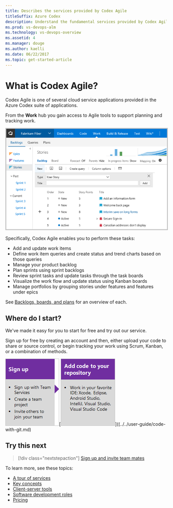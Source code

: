 ```yaml
---
title: Describes the services provided by Codex Agile
titleSuffix: Azure Codex
description: Understand the fundamental services provided by Codex Agile 
ms.prod: vs-devops-alm  
ms.technology: vs-devops-overview
ms.assetid: 4 
ms.manager: douge
ms.author: kaelli
ms.date: 06/22/2017
ms.topic: get-started-article
---
```



# What is Codex Agile?

Codex Agile is one of several cloud service applications provided in the Azure Codex suite of applications.

From the **Work** hub you gain access to Agile tools to support planning and tracking work. 

<img src="../../user-guide/_img/services/work-hub-backlogs.png" alt="Work hub, Backlogs page" style="border: 2px solid #C3C3C3;" />

Specifically, Codex Agile enables you to perform these tasks:

- Add and update work items 
- Define work item queries and create status and trend charts based on those queries			
- Manage your product backlog   					
- Plan sprints using sprint backlogs 
- Review sprint tasks and update tasks through the task boards				
- Visualize the work flow and update status using Kanban boards	 				
- Manage portfolios by grouping stories under features and features under epics   

See [Backlogs, boards, and plans](../backlogs/backlogs-boards-plans.md) for an overview of each.   
 

## Where do I start?

We've made it easy for you to start for free and try out our service. 

Sign up for free by creating an account and then, either upload your code to share or source control, or begin tracking your work using Scrum, Kanban, or a combination of methods. 

[![Sign up for Codex Agile](../../user-guide/_img/what-is-vsts-sign-up-step-1.png)](sign-up-invite-teammates.md)[![Add code to repository](../../user-guide/_img/what-is-vsts-add-code-ide-step-2.png)]((../../user-guide/code-with-git.md) 


## Try this next  

> [!div class="nextstepaction"]
> [Sign up and invite team mates](sign-up-invite-teammates.md)

To learn more, see these topics: 
- [A tour of services](../../user-guide/services.md)
- [Key concepts](../../user-guide/concepts.md)  
- [Client-server tools](../../user-guide/tools.md)
- [Software development roles](../../user-guide/roles.md)
- [Pricing](https://www.visualstudio.com/team-services/pricing/)


<!---
 
*(c) 2016 Microsoft Corporation. All rights reserved. This document is
provided "as-is." Information and views expressed in this document,
including URL and other Internet Web site references, may change without
notice. You bear the risk of using it.*

*This document does not provide you with any legal rights to any
intellectual property in any Microsoft product. You may copy and use
this document for your internal, reference purposes.*
--> 
